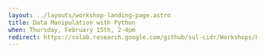 ```yaml
---
layout: ../layouts/workshop-landing-page.astro
title: Data Manipulation with Python
when: Thursday, February 15th, 2-4pm
redirect: https://colab.research.google.com/github/sul-cidr/Workshops/blob/pandas-2024/Data_Manipulation_with_Python/Data%20Manipulation%20with%20Python%20and%20Pandas.ipynb#scrollTo=SLGmKhD6cGtL
---
```

